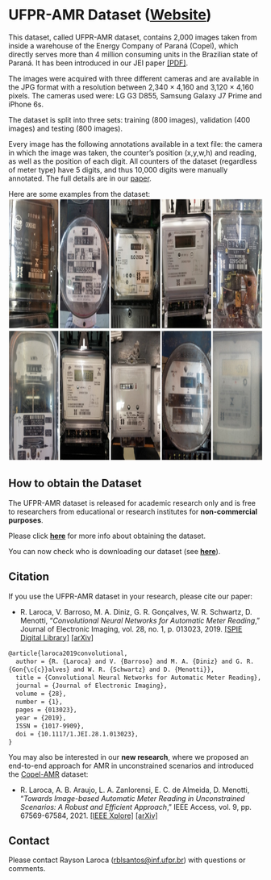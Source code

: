 # UFPR-AMR Dataset ([Website](https://web.inf.ufpr.br/vri/databases/ufpr-amr/))

This dataset, called UFPR-AMR dataset, contains 2,000 images taken from inside a warehouse of the Energy Company of Paraná (Copel), which directly serves more than 4 million consuming units in the Brazilian state of Paraná. It has been introduced in our JEI paper [[PDF]](./pdfs/laroca2019convolutional.pdf).

The images were acquired with three different cameras and are available in the JPG format with a resolution between 2,340 × 4,160 and 3,120 × 4,160 pixels. The cameras used were: LG G3 D855, Samsung Galaxy J7 Prime and iPhone 6s.

The dataset is split into three sets: training (800 images), validation (400 images) and testing (800 images).

Every image has the following annotations available in a text file: the camera in which the image was taken, the counter’s position (x,y,w,h) and reading, as well as the position of each digit. All counters of the dataset (regardless of meter type) have 5 digits, and thus 10,000 digits were manually annotated. The full details are in our [paper](./pdfs/laroca2019convolutional.pdf).


Here are some examples from the dataset:  
<img src="./media/samples.png" width="989" height="521" />

## How to obtain the Dataset

The UFPR-AMR dataset is released for academic research only and is free to researchers from educational or research institutes for **non-commercial purposes**.

Please click [**here**](./license-agreement.md) for more info about obtaining the dataset.

You can now check who is downloading our dataset (see [**here**](https://www.inf.ufpr.br/rblsantos/misc/ufpr-amr-map/)).

## Citation

If you use the UFPR-AMR dataset in your research, please cite our paper:

* R. Laroca, V. Barroso, M. A. Diniz, G. R. Gonçalves, W. R. Schwartz, D. Menotti, “*Convolutional Neural Networks for Automatic Meter Reading*,” Journal of Electronic Imaging, vol. 28, no. 1, p. 013023, 2019. [[SPIE Digital Library]](https://www.spiedigitallibrary.org/journals/journal-of-electronic-imaging/volume-28/issue-01/013023/Convolutional-neural-networks-for-automatic-meter-reading/10.1117/1.JEI.28.1.013023.full) [[arXiv]](https://arxiv.org/abs/1902.09600)

```
@article{laroca2019convolutional,
  author = {R. {Laroca} and V. {Barroso} and M. A. {Diniz} and G. R. {Gon{\c{c}}alves} and W. R. {Schwartz} and D. {Menotti}},
  title = {Convolutional Neural Networks for Automatic Meter Reading},
  journal = {Journal of Electronic Imaging},
  volume = {28},
  number = {1},
  pages = {013023},
  year = {2019},
  ISSN = {1017-9909},
  doi = {10.1117/1.JEI.28.1.013023},
}
```

You may also be interested in our **new research**, where we proposed an end-to-end approach for AMR in unconstrained scenarios and introduced the [Copel-AMR](https://github.com/raysonlaroca/copel-amr-dataset) dataset:

* R. Laroca, A. B. Araujo, L. A. Zanlorensi, E. C. de Almeida, D. Menotti, “*Towards Image-based Automatic Meter Reading in Unconstrained Scenarios: A Robust and Efficient Approach*,” IEEE Access, vol. 9, pp. 67569-67584, 2021. [[IEEE Xplore]](https://doi.org/10.1109/ACCESS.2021.3077415) [[arXiv]](https://arxiv.org/abs/2009.10181)

## Contact

Please contact Rayson Laroca ([rblsantos@inf.ufpr.br](mailto:rblsantos@inf.ufpr.br)) with questions or comments.